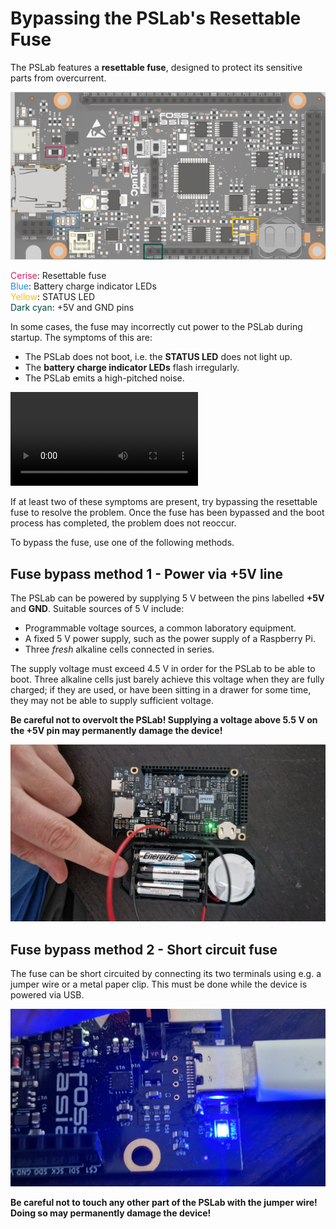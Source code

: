 # Bypassing the PSLab's Resettable Fuse

The PSLab features a __resettable fuse__, designed to protect its sensitive parts from overcurrent.

![PSLab drawing with relevant parts highlighted](pslab_drawing.png 'Figure 1')

<span style="color:#D81B60">Cerise</span>: Resettable fuse\
<span style="color:#1E88E5">Blue</span>: Battery charge indicator LEDs\
<span style="color:#FFC107">Yellow</span>: STATUS LED\
<span style="color:#004D40">Dark cyan</span>: +5V and GND pins

In some cases, the fuse may incorrectly cut power to the PSLab during startup. The symptoms of this are:

- The PSLab does not boot, i.e. the __STATUS LED__ does not light up.
- The __battery charge indicator LEDs__ flash irregularly.
- The PSLab emits a high-pitched noise.

![Video showing typical symptoms of misbehaving fuse, solved by method #2](short.mp4)

If at least two of these symptoms are present, try bypassing the resettable fuse to resolve the problem. Once the fuse has been bypassed and the boot process has completed, the problem does not reoccur.

To bypass the fuse, use one of the following methods.

## Fuse bypass method 1 - Power via +5V line

The PSLab can be powered by supplying 5 V between the pins labelled __+5V__ and __GND__. Suitable sources of 5 V include:

- Programmable voltage sources, a common laboratory equipment.
- A fixed 5 V power supply, such as the power supply of a Raspberry Pi.
- Three _fresh_ alkaline cells connected in series.

The supply voltage must exceed 4.5 V in order for the PSLab to be able to boot. Three alkaline cells just barely achieve this voltage when they are fully charged; if they are used, or have been sitting in a drawer for some time, they may not be able to supply sufficient voltage.

__Be careful not to overvolt the PSLab! Supplying a voltage above 5.5 V on the +5V pin may permanently damage the device!__

![PSLab powered by three alkaline cells](alkaline.jpg 'Figure 2')

## Fuse bypass method 2 - Short circuit fuse

The fuse can be short circuited by connecting its two terminals using e.g. a jumper wire or a metal paper clip. This must be done while the device is powered via USB.

![Resettable fuse short circuited by jumper wire](short.jpg 'Figure 3')

__Be careful not to touch any other part of the PSLab with the jumper wire! Doing so may permanently damage the device!__
